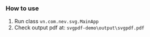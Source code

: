 ### How to use

1. Run class `vn.com.nev.svg.MainApp`
2. Check output pdf at: `svgpdf-demo\output\svgpdf.pdf`